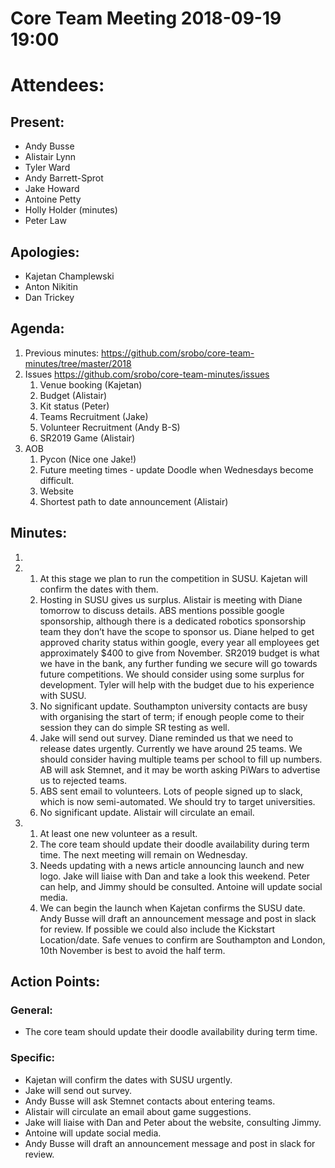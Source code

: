 # Core Team Meeting 2018-09-19 19:00

# Attendees:
## Present:
- Andy Busse
- Alistair Lynn
- Tyler Ward
- Andy Barrett-Sprot
- Jake Howard
- Antoine Petty
- Holly Holder (minutes)
- Peter Law
## Apologies:
- Kajetan Champlewski
- Anton Nikitin
- Dan Trickey

## Agenda:
1. Previous minutes: https://github.com/srobo/core-team-minutes/tree/master/2018
2. Issues https://github.com/srobo/core-team-minutes/issues
	1. Venue booking (Kajetan)
	2. Budget (Alistair)
	3. Kit status (Peter)
	4. Teams Recruitment (Jake)
	5. Volunteer Recruitment (Andy B-S)
	6. SR2019 Game (Alistair)
3. AOB
	1. Pycon (Nice one Jake!)
	2. Future meeting times - update Doodle when Wednesdays become difficult.
	3. Website
	4. Shortest path to date announcement (Alistair)

## Minutes:
1.
2.
	1. At this stage we plan to run the competition in SUSU. Kajetan will confirm the dates with them.
	2. Hosting in SUSU gives us surplus. Alistair is meeting with Diane tomorrow to discuss details. ABS mentions possible google sponsorship, although there is a dedicated robotics sponsorship team they don’t have the scope to sponsor us. Diane helped to get approved charity status within google, every year all employees get approximately $400 to give from November. SR2019 budget is what we have in the bank, any further funding we secure will go towards future competitions. We should consider using some surplus for development. Tyler will help with the budget due to his experience with SUSU.
	3. No significant update. Southampton university contacts are busy with organising the start of term; if enough people come to their session they can do simple SR testing as well.
	4. Jake will send out survey. Diane reminded us that we need to release dates urgently. Currently we have around 25 teams. We should consider having multiple teams per school to fill up numbers. AB will ask Stemnet, and it may be worth asking PiWars to advertise us to rejected teams.
	5. ABS sent email to volunteers. Lots of people signed up to slack, which is now semi-automated. We should try to target universities.
	6. No significant update. Alistair will circulate an email.
3.
	1. At least one new volunteer as a result.
	2. The core team should update their doodle availability during term time. The next meeting will remain on Wednesday.
	3. Needs updating with a news article announcing launch and new logo. Jake will liaise with Dan and take a look this weekend. Peter can help, and Jimmy should be consulted. Antoine will update social media.
	4. We can begin the launch when Kajetan confirms the SUSU date. Andy Busse will draft an announcement message and post in slack for review. If possible we could also include the Kickstart Location/date. Safe venues to confirm are Southampton and London, 10th November is best to avoid the half term.

## Action Points:

### General:
- The core team should update their doodle availability during term time.

### Specific:
- Kajetan will confirm the dates with SUSU urgently.
- Jake will send out survey.
- Andy Busse will ask Stemnet contacts about entering teams.
- Alistair will circulate an email about game suggestions.
- Jake will liaise with Dan and Peter about the website, consulting Jimmy.
- Antoine will update social media.
- Andy Busse will draft an announcement message and post in slack for review.
